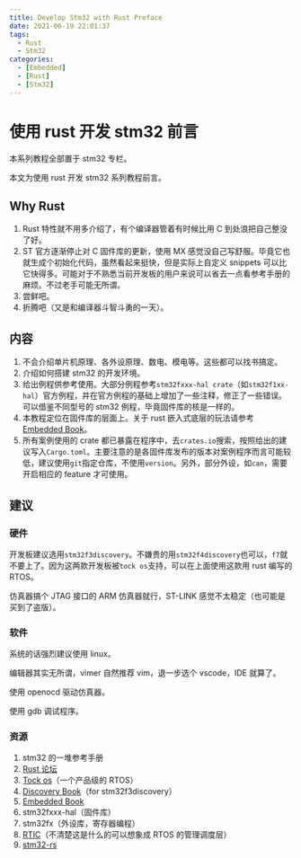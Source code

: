 ```yaml
---
title: Develop Stm32 with Rust Preface
date: 2021-06-19 22:01:37
tags:
  - Rust
  - Stm32
categories:
  - [Embedded]
  - [Rust]
  - [Stm32]
---
```


# 使用 rust 开发 stm32 前言

本系列教程全部置于 stm32 专栏。

本文为使用 rust 开发 stm32 系列教程前言。

## Why Rust

1. Rust 特性就不用多介绍了，有个编译器管着有时候比用 C 到处浪把自己整没了好。
2. ST 官方逐渐停止对 C 固件库的更新，使用 MX 感觉没自己写舒服。毕竟它也就生成个初始化代码，虽然看起来挺快，但是实际上自定义 snippets 可以比它快得多。可能对于不熟悉当前开发板的用户来说可以省去一点看参考手册的麻烦。不过老手可能无所谓。
3. 尝鲜吧。
4. 折腾吧（又是和编译器斗智斗勇的一天）。

## 内容

1. 不会介绍单片机原理、各外设原理、数电、模电等。这些都可以找书搞定。
2. 介绍如何搭建 stm32 的开发环境。
3. 给出例程供参考使用。大部分例程参考`stm32fxxx-hal crate`（如`stm32f1xx-hal`）官方例程，并在官方例程的基础上增加了一些注释，修正了一些错误。可以借鉴不同型号的 stm32 例程，毕竟固件库的核是一样的。
4. 本教程定位在固件库的层面上。关于 rust 嵌入式底层的玩法请参考[Embedded Book](https://docs.rust-embedded.org/book/)。
5. 所有案例使用的 crate 都已暴露在程序中，去`crates.io`搜索，按照给出的建议写入`Cargo.toml`。主要注意的是各固件库发布的版本对案例程序而言可能较低，建议使用`git`指定仓库，不使用`version`。另外，部分外设，如`can`，需要开启相应的 feature 才可使用。

## 建议

### 硬件

开发板建议选用`stm32f3discovery`。不嫌贵的用`stm32f4discovery`也可以，`f7`就不要上了。因为这两款开发板被`tock os`支持，可以在上面使用这款用 rust 编写的 RTOS。

仿真器搞个 JTAG 接口的 ARM 仿真器就行，ST-LINK 感觉不太稳定（也可能是买到了盗版）。

### 软件

系统的话强烈建议使用 linux。

编辑器其实无所谓，vimer 自然推荐 vim，退一步选个 vscode，IDE 就算了。

使用 openocd 驱动仿真器。

使用 gdb 调试程序。

### 资源

1. stm32 的一堆参考手册
2. [Rust 论坛](https://users.rust-lang.org/)
3. [Tock os](https://www.tockos.org/)（一个产品级的 RTOS）
4. [Discovery Book](https://docs.rust-embedded.org/discovery/index.html)（for stm32f3discovery）
5. [Embedded Book](https://docs.rust-embedded.org/book/)
6. stm32fxxx-hal（固件库）
7. stm32fx（外设库，寄存器编程）
8. [RTIC](https://rtic.rs/0.5/book/en/)（不清楚这是什么的可以想象成 RTOS 的管理调度层）
9. [stm32-rs](https://github.com/stm32-rs/stm32-rs)
